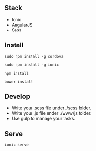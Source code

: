 ## Stack

- Ionic
- AngularJS
- Sass

## Install

`sudo npm install -g cordova`

`sudo npm install -g ionic`

`npm install`

`bower install`

## Develop

- Write your .scss file under ./scss folder.
- Write your .js file under ./www/js folder.
- Use gulp to manage your tasks.

## Serve

`ionic serve`
